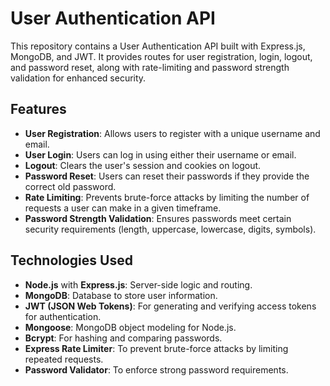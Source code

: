 # User Authentication API

This repository contains a User Authentication API built with Express.js, MongoDB, and JWT. It provides routes for user registration, login, logout, and password reset, along with rate-limiting and password strength validation for enhanced security.

## Features
- **User Registration**: Allows users to register with a unique username and email.
- **User Login**: Users can log in using either their username or email.
- **Logout**: Clears the user's session and cookies on logout.
- **Password Reset**: Users can reset their passwords if they provide the correct old password.
- **Rate Limiting**: Prevents brute-force attacks by limiting the number of requests a user can make in a given timeframe.
- **Password Strength Validation**: Ensures passwords meet certain security requirements (length, uppercase, lowercase, digits, symbols).

## Technologies Used
- **Node.js** with **Express.js**: Server-side logic and routing.
- **MongoDB**: Database to store user information.
- **JWT (JSON Web Tokens)**: For generating and verifying access tokens for authentication.
- **Mongoose**: MongoDB object modeling for Node.js.
- **Bcrypt**: For hashing and comparing passwords.
- **Express Rate Limiter**: To prevent brute-force attacks by limiting repeated requests.
- **Password Validator**: To enforce strong password requirements.



